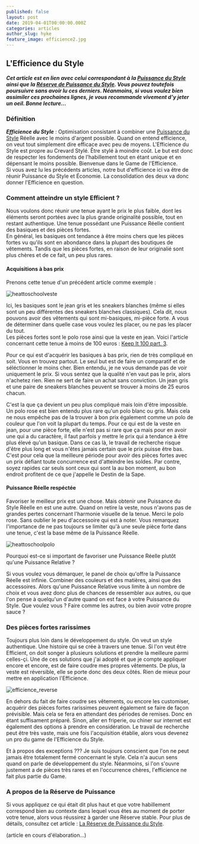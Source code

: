 ```yaml
---
published: false
layout: post
date: 2019-04-01T00:00:00.000Z
categories: articles
author_slug: hyke
feature_image: efficience2.jpg
---
```

## L'Efficience du Style

***Cet article est en lien avec celui correspondant à la [Puissance du Style](http://www.crevardstyle.com/La-Puissance-du-Style) ainsi que la [Réserve de Puissance du Style](http://www.crevardstyle.com/La-R%C3%A9serve-de-Puissance-du-Style). Vous pouvez toutefois poursuivre sans avoir lu ces derniers. Néanmoins, si vous voulez bien assimiler ces prochaines lignes, je vous recommande vivement d'y jeter un oeil. Bonne lecture...***

### Définition

***Efficience du Style*** : Optimisation consistant à combiner une [Puissance du Style](http://www.crevardstyle.com/La-Puissance-du-Style) Réelle avec le moins d'argent possible. Quand on entend efficience, on veut tout simplement dire efficace avec peu de moyens. L'Efficience du Style est propre au Crevard Stylé. Être stylé à moindre coût. Le but est donc de respecter les fondements de l'habillement tout en étant unique et en dépensant le moins possible. Bienvenue dans le Game de l'Efficience.  
Si vous avez lu les précédents articles, notre but d'efficience ici va être de réunir Puissance du Style et Économie. La consolidation des deux va donc donner l'Efficience en question.

### Comment atteindre un style Efficient ?

Nous voulons donc réunir une tenue ayant le prix le plus faible, dont les éléments seront portées avec la plus grande originalité possible, tout en restant authentique. Une tenue possédant une Puissance Réelle contient des basiques et des pièces fortes.  
En général, les basiques ont tendance à être moins chers que les pièces fortes vu qu'ils sont en abondance dans la plupart des boutiques de vêtements. Tandis que les pièces fortes, en raison de leur originalié sont plus chères et de ce fait, un peu plus rares.  

#### Acquisitions à bas prix

Prenons cette tenue d'un précédent article comme exemple : 

![heattoschoolveste]({{site.url}}/{{site.baseurl}}img/heattoschoolveste.jpeg)

Ici, les basiques sont le jean gris et les sneakers blanches (même si elles sont un peu différentes des sneakers blanches classiques). Cela dit, nous pouvons avoir des vêtements qui sont mi-basiques, mi-pièce forte. A vous de déterminer dans quelle case vous voulez les placer, ou ne pas les placer du tout.  
Les pièces fortes sont le polo rose ainsi que la veste en jean. Voici l'article concernant cette tenue à moins de 100 euros : [Keep It 100 part. 3](http://www.crevardstyle.com/Keep-It-100-part-3).  

Pour ce qui est d'acquérir les basiques à bas prix, rien de très compliqué en soit. Vous en trouvez partout. Le seul but est de faire un comparatif et de séléctionner le moins cher. Bien entendu, je ne vous demande pas de voir uniquement le prix. Si vous sentez que la qualité n'en vaut pas le prix, alors n'achetez rien. Rien ne sert de faire un achat sans conviction. Un jean gris et une paire de sneakers blanches peuvent se trouver à moins de 25 euros chacun.  

C'est la que ça devient un peu plus compliqué mais loin d'être impossible. Un polo rose est bien entendu plus rare qu'un polo blanc ou gris. Mais cela ne nous empêche pas de la trouver à bon prix également comme un polo de couleur que l'on voit la plupart du temps. Pour ce qui est de la veste en jean, pour une pièce forte, elle n'est pas si rare que ça mais pour en avoir une qui a du caractère, il faut parfois y mettre le prix qui a tendance à être plus élevé qu'un basique. Dans ce cas là, le travail de recherche risque d'être plus long et vous n'êtes jamais certain que le prix puisse être bas. C'est pour cela que la meilleure période pour avoir des pièces fortes avec un prix défiant toute concurrence est d'atteindre les soldes. Par contre, soyez rapides car seuls sont ceux qui sont la au bon moment, au bon endroit profitent de ce que j'appelle le Destin de la Sape.  

#### Puissance Réelle respéctée

Favoriser le meilleur prix est une chose. Mais obtenir une Puissance du Style Réelle en est une autre. Quand on retire la veste, nous n'avons pas de grandes pertes concernant l'harmonie visuelle de la tenue. Merci le polo rose. Sans oublier le peu d'accessoire qui est à noter. Vous remarquez l'importance de ne pas toujours se limiter qu'à une seule pièce forte dans une tenue, c'est la base même de la Puissance Réelle.

![heattoschoolpolo]({{site.url}}/{{site.baseurl}}img/heattoschoolpolo.jpeg)

Pourquoi est-ce si important de favoriser une Puissance Réelle plutôt qu'une Puissance Relative ?  

Si vous voulez vous démarquer, le panel de choix qu'offre la Puissance Réelle est infinie. Combiner des couleurs et des matières, ainsi que des accessoires. Alors qu'une Puissance Relative vous limite à un nombre de choix et vous avez donc plus de chances de ressembler aux autres, ou que l'on pense à quelqu'un d'autre quand on est face à votre Puissance du Style. Que voulez vous ? Faire comme les autres, ou bien avoir votre propre sauce ?

### Des pièces fortes rarissimes

Toujours plus loin dans le développement du style. On veut un style authentique. Une histoire qui se crée à travers une tenue. Si l'on veut être Efficient, on doit songer à plusieurs solutions et prendre la meilleure parmi celles-çi. Une de ces solutions que j'ai adopté et que je compte appliquer encore et encore, est de faire coudre mes propres vêtements. De plus, la veste est réversible, elle se porte donc des deux côtés. Rien de mieux pour mettre en application l'Efficience.

![efficience_reverse]({{site.url}}/{{site.baseurl}}img/efficience_reverse.jpg)

En dehors du fait de faire coudre ses vêtements, ou encore les customiser, acquérir des pièces fortes rarissimes peuvent également se faire de façon prévisible. Mais cela se fera en attendant des périodes de remises. Donc en étant suffisament préparé. Sinon, aller en friperie, ou chiner sur internet est également des options à prendre en considération. Le travail de recherche peut être très vaste, mais une fois l'acquisition établie, alors vous devenez un pro du game de l'Efficience du Style.





Et à propos des exceptions ??? Je suis toujours conscient que l'on ne peut jamais être totalement fermé concernant le style. Cela n'a aucun sens quand on parle de développement du style. Néanmoins, si l'on s'ouvre justement a de pièces très rares et en l'occurrence chères, l'efficience ne fait plus partie du Game.

### A propos de la Réserve de Puissance

Si vous appliquez ce qui était dit plus haut et que votre habillement correspond bien au contexte dans lequel vous êtes au moment de porter votre tenue, alors vous réussirez à garder une Réserve stable. Pour plus de détails, consultez cet article : [ La Réserve de Puissance du Style](http://www.crevardstyle.com/La-R%C3%A9serve-de-Puissance-du-Style).

(article en cours d'élaboration...)